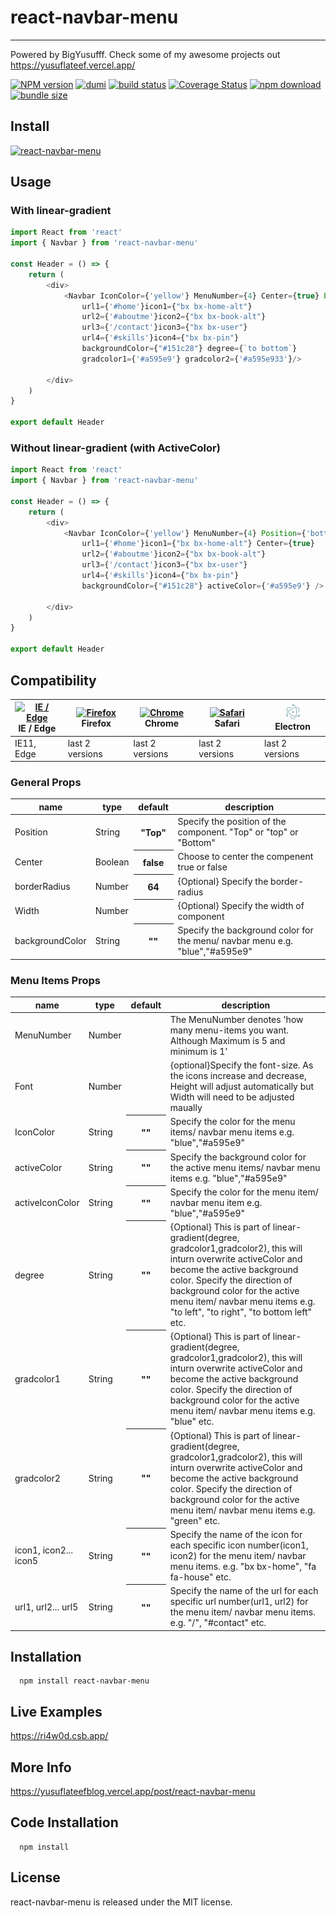 # react-navbar-menu

---

Powered by BigYusufff. Check some of my awesome projects out https://yusuflateef.vercel.app/

[![NPM version][npm-image]][npm-url] [![dumi](https://img.shields.io/badge/docs%20by-dumi-blue?style=flat-square)](https://github.com/BigYusuf/menu-lib) [![build status][github-actions-image]][github-actions-url] [![Coverage Status][coveralls-image]][coveralls-url] [![npm download][download-image]][download-url] [![bundle size][bundlephobia-image]][bundlephobia-url]

[npm-image]: http://img.shields.io/npm/v/react-navbar-menu.svg?style=flat-square
[npm-url]: http://npmjs.org/package/react-navbar-menu
[github-actions-image]: https://github.com/BigYusuf/menu-lib/workflows/CI/badge.svg
[github-actions-url]: https://github.com/BigYusuf/menu-lib/actions
[circleci-image]: https://img.shields.io/circleci/BigYusuf/menu-lib/master?style=flat-square
[coveralls-image]: https://coveralls.io/repos/github/BigYusuf/menu-lib/badge.svg?branch=master

[coveralls-url]: (https://coveralls.io/github/BigYusuf/menu-lib?branch=master)
[download-image]: https://img.shields.io/npm/dm/react-navbar-menu.svg?style=flat-square
[download-url]: https://npmjs.org/package/react-navbar-menu
[bundlephobia-url]: https://bundlephobia.com/result?p=react-navbar-menu
[bundlephobia-image]: https://badgen.net/bundlephobia/minzip/react-navbar-menu

## Install

[![react-navbar-menu](https://nodei.co/npm/react-navbar-menu.png)](https://npmjs.org/package/react-navbar-menu)

## Usage

### With linear-gradient

```js
import React from 'react'
import { Navbar } from 'react-navbar-menu'

const Header = () => {
    return (
        <div>
            <Navbar IconColor={'yellow'} MenuNumber={4} Center={true} Position={'bottom'}
                url1={'#home'}icon1={"bx bx-home-alt"} 
                url2={'#aboutme'}icon2={"bx bx-book-alt"} 
                url3={'/contact'}icon3={"bx bx-user"} 
                url4={'#skills'}icon4={"bx bx-pin"} 
                backgroundColor={"#151c28"} degree={`to bottom`} 
                gradcolor1={'#a595e9'} gradcolor2={'#a595e933'}/>
   
        </div>
    )
}

export default Header
```

### Without linear-gradient (with ActiveColor)

```js
import React from 'react'
import { Navbar } from 'react-navbar-menu'

const Header = () => {
    return (
        <div>
            <Navbar IconColor={'yellow'} MenuNumber={4} Position={'bottom'}
                url1={'#home'}icon1={"bx bx-home-alt"} Center={true} 
                url2={'#aboutme'}icon2={"bx bx-book-alt"} 
                url3={'/contact'}icon3={"bx bx-user"} 
                url4={'#skills'}icon4={"bx bx-pin"} 
                backgroundColor={"#151c28"} activeColor={'#a595e9'} />
   
        </div>
    )
}

export default Header
```

## Compatibility

| [<img src="https://raw.githubusercontent.com/alrra/browser-logos/master/src/edge/edge_48x48.png" alt="IE / Edge" width="24px" height="24px" />](http://godban.github.io/browsers-support-badges/)<br>IE / Edge | [<img src="https://raw.githubusercontent.com/alrra/browser-logos/master/src/firefox/firefox_48x48.png" alt="Firefox" width="24px" height="24px" />](http://godban.github.io/browsers-support-badges/)<br>Firefox | [<img src="https://raw.githubusercontent.com/alrra/browser-logos/master/src/chrome/chrome_48x48.png" alt="Chrome" width="24px" height="24px" />](http://godban.github.io/browsers-support-badges/)<br>Chrome | [<img src="https://raw.githubusercontent.com/alrra/browser-logos/master/src/safari/safari_48x48.png" alt="Safari" width="24px" height="24px" />](http://godban.github.io/browsers-support-badges/)<br>Safari | [<img src="https://raw.githubusercontent.com/alrra/browser-logos/master/src/electron/electron_48x48.png" alt="Electron" width="24px" height="24px" />](http://godban.github.io/browsers-support-badges/)<br>Electron |
| --- | --- | --- | --- | --- |
| IE11, Edge | last 2 versions | last 2 versions | last 2 versions | last 2 versions |

### General Props

<table class="table table-bordered table-striped">
    <thead>
    <tr>
        <th style="width: 100px;">name</th>
        <th style="width: 50px;">type</th>
        <th style="width: 50px;">default</th>
        <th>description</th>
    </tr>
    </thead>
    <tbody>
        <tr>
            <td>Position</td>
            <td>String</td>
            <th>"Top"</th>
            <td>Specify the position of the component. "Top" or "top" or "Bottom"</td>
        </tr>
        <tr>
            <td>Center</td>
            <td>Boolean</td>
            <th>false</th>
            <td>Choose to center the compenent true or false</td>
        </tr>
        <tr>
            <td>borderRadius</td>
            <td>Number</td>
            <th>64</th>
            <td>{Optional} Specify the border-radius</td>
        </tr>
        <tr>
            <td>Width</td>
            <td>Number</td>
            <th></th>
            <td>{Optional} Specify the width of component</td>
        </tr>
        <tr>
            <td>backgroundColor</td>
            <td>String</td>
            <th>""</th>
            <td>Specify the background color for the menu/ navbar menu e.g. "blue","#a595e9"</td>
        </tr>
    </tbody>
</table>


### Menu Items Props

<table class="table table-bordered table-striped">
    <thead>
    <tr>
        <th style="width: 100px;">name</th>
        <th style="width: 50px;">type</th>
        <th style="width: 50px;">default</th>
        <th>description</th>
    </tr>
    </thead>
    <tbody>
        <tr>
          <td>MenuNumber</td>
          <td>Number</td>
          <td></td>
          <td>The MenuNumber denotes 'how many menu-items you want. Although Maximum is 5 and minimum is 1'</td>
        </tr>
        <tr>
          <td>Font</td>
          <td>Number</td>
          <td></td>
          <td>{optional}Specify the font-size. As the icons increase and decrease, Height will adjust automatically but Width will need to be adjusted maually</td>
        </tr>
        <tr>
            <td>IconColor</td>
            <td>String</td>
            <th>""</th>
            <td>Specify the color for the menu items/ navbar menu items e.g. "blue","#a595e9"</td>
        </tr>
        <tr>
            <td>activeColor</td>
            <td>String</td>
            <th>""</th>
            <td>Specify the background color for the active menu items/ navbar menu items e.g. "blue","#a595e9"</td>
        </tr>
        <tr>
            <td>activeIconColor</td>
            <td>String</td>
            <th>""</th>
            <td>Specify the color for the menu item/ navbar menu item e.g. "blue","#a595e9"</td>
        </tr>
        <tr>
            <td>degree</td>
            <td>String</td>
            <th>""</th>
            <td>{Optional} This is part of linear-gradient(degree, gradcolor1,gradcolor2), this will inturn overwrite activeColor and become the active background color. Specify the direction of background color for the active menu item/ navbar menu items e.g. "to left", "to right", "to bottom left" etc.</td>
        </tr>
        <tr>
            <td>gradcolor1</td>
            <td>String</td>
            <th>""</th>
            <td>{Optional} This is part of linear-gradient(degree, gradcolor1,gradcolor2), this will inturn overwrite activeColor and become the active background color. Specify the direction of background color for the active menu item/ navbar menu items e.g. "blue" etc.</td>
        </tr>
        <tr>
            <td>gradcolor2</td>
            <td>String</td>
            <th>""</th>
            <td>{Optional} This is part of linear-gradient(degree, gradcolor1,gradcolor2), this will inturn overwrite activeColor and become the active background color. Specify the direction of background color for the active menu item/ navbar menu items e.g. "green" etc.</td>
        </tr>
        <tr>
            <td>icon1, icon2... icon5</td>
            <td>String</td>
            <th>""</th>
            <td>Specify the name of the icon for each specific icon number(icon1, icon2) for the menu item/ navbar menu items. e.g. "bx bx-home", "fa fa-house" etc.</td>
        </tr>
        <tr>
            <td>url1, url2... url5</td>
            <td>String</td>
            <th>""</th>
            <td>Specify the name of the url for each specific url number(url1, url2) for the menu item/ navbar menu items. e.g. "/", "#contact" etc.</td>
        </tr>
    </tbody>
</table>


## Installation

```npm
  npm install react-navbar-menu
```

## Live Examples

https://ri4w0d.csb.app/
## More Info

https://yusuflateefblog.vercel.app/post/react-navbar-menu

## Code Installation

```npm
  npm install
```

## License

react-navbar-menu is released under the MIT license.